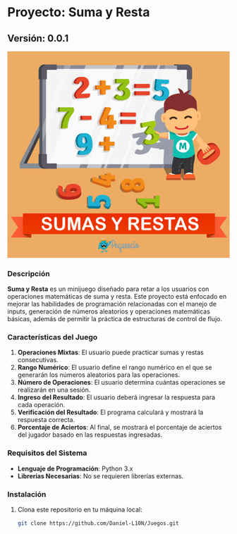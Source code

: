 # Proyecto: Suma y Resta

## Versión: 0.0.1

![Navbar](./suma_resta.jpg)

### Descripción

**Suma y Resta** es un minijuego diseñado para retar a los usuarios con operaciones matemáticas de suma y resta. Este proyecto está enfocado en mejorar las habilidades de programación relacionadas con el manejo de inputs, generación de números aleatorios y operaciones matemáticas básicas, además de permitir la práctica de estructuras de control de flujo.

### Características del Juego

1. **Operaciones Mixtas**: El usuario puede practicar sumas y restas consecutivas.
2. **Rango Numérico**: El usuario define el rango numérico en el que se generarán los números aleatorios para las operaciones.
3. **Número de Operaciones**: El usuario determina cuántas operaciones se realizarán en una sesión.
4. **Ingreso del Resultado**: El usuario deberá ingresar la respuesta para cada operación.
5. **Verificación del Resultado**: El programa calculará y mostrará la respuesta correcta.
6. **Porcentaje de Aciertos**: Al final, se mostrará el porcentaje de aciertos del jugador basado en las respuestas ingresadas.

### Requisitos del Sistema

- **Lenguaje de Programación**: Python 3.x
- **Librerías Necesarias**: No se requieren librerías externas.

### Instalación

1. Clona este repositorio en tu máquina local:
   ```bash
   git clone https://github.com/Daniel-L10N/Juegos.git
